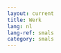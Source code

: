 ```yaml
---
layout: current
title: Werk
lang: nl
lang-ref: smals
category: smals
---
```


<!-- Over mijn werk bij Smals. -->
